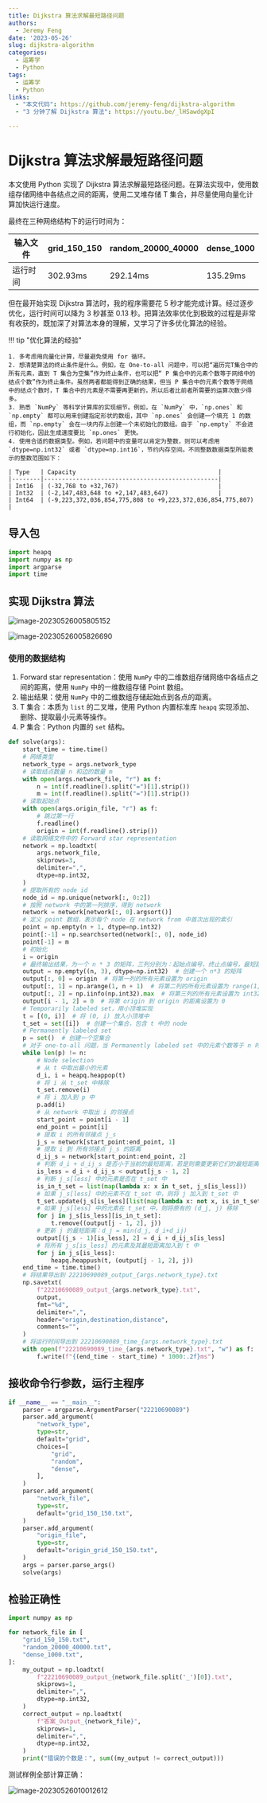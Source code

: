 ```yaml
---
title: Dijkstra 算法求解最短路径问题
authors: 
  - Jeremy Feng
date: '2023-05-26'
slug: dijkstra-algorithm
categories:
  - 运筹学
  - Python
tags:
  - 运筹学
  - Python
links:
  - "本文代码": https://github.com/jeremy-feng/dijkstra-algorithm
  - "3 分钟了解 Dijkstra 算法": https://youtu.be/_lHSawdgXpI

---
```


# Dijkstra 算法求解最短路径问题

本文使用 Python 实现了 Dijkstra 算法求解最短路径问题。在算法实现中，使用数组存储网络中各结点之间的距离，使用二叉堆存储 T 集合，并尽量使用向量化计算加快运行速度。

最终在三种网络结构下的运行时间为：

| 输入文件 | grid_150_150 | random_20000_40000 | dense_1000 |
| -------- | ------------ | ------------------ | ---------- |
| 运行时间 | 302.93ms     | 292.14ms           | 135.29ms   |

但在最开始实现 Dijkstra 算法时，我的程序需要花 5 秒才能完成计算。经过逐步优化，运行时间可以降为 3 秒甚至 0.13 秒。把算法效率优化到极致的过程是非常有收获的，既加深了对算法本身的理解，又学习了许多优化算法的经验。

!!! tip "优化算法的经验"

	1. 多考虑用向量化计算，尽量避免使用 for 循环。
	2. 想清楚算法的终止条件是什么。例如，在 One-to-all 问题中，可以把“遍历完T集合中的所有元素，直到 T 集合为空集”作为终止条件，也可以把“ P 集合中的元素个数等于网络中的结点个数”作为终止条件。虽然两者都能得到正确的结果，但当 P 集合中的元素个数等于网络中的结点个数时，T 集合中的元素是不需要再更新的，所以后者比前者所需要的运算次数少得多。
	3. 熟悉 `NumPy` 等科学计算库的实现细节。例如，在 `NumPy` 中，`np.ones` 和 `np.empty` 都可以用来创建指定形状的数组，其中 `np.ones` 会创建一个填充 1 的数组，而 `np.empty` 会在一块内存上创建一个未初始化的数组。由于 `np.empty` 不会进行初始化，因此生成速度要比 `np.ones` 更快。
	4. 使用合适的数据类型。例如，若问题中的变量可以肯定为整数，则可以考虑用 `dtype=np.int32` 或者 `dtype=np.int16`，节约内存空间。不同整数数据类型所能表示的整数范围如下：
	
	| Type   | Capacity                                        |
	|--------|-------------------------------------------------|
	| Int16  | (-32,768 to +32,767)                            |
	| Int32  | (-2,147,483,648 to +2,147,483,647)              |
	| Int64  | (-9,223,372,036,854,775,808 to +9,223,372,036,854,775,807) |

<!-- more -->

## 导入包

```python
import heapq
import numpy as np
import argparse
import time
```

## 实现 Dijkstra 算法

![image-20230526005805152](README-image/image-20230526005805152.png)

![image-20230526005826690](README-image/image-20230526005826690.png)

### 使用的数据结构

1. Forward star representation：使用 `NumPy` 中的二维数组存储网络中各结点之间的距离，使用 `NumPy` 中的一维数组存储 Point 数组。
2. 输出结果：使用 `NumPy` 中的二维数组存储起始点到各点的距离。
3. T 集合：本质为 `list` 的二叉堆，使用 Python 内置标准库 `heapq` 实现添加、删除、提取最小元素等操作。
4. P 集合：Python 内置的 `set` 结构。

```python
def solve(args):
    start_time = time.time()
    # 网络类型
    network_type = args.network_type
    # 读取结点数量 n 和边的数量 m
    with open(args.network_file, "r") as f:
        n = int(f.readline().split("=")[1].strip())
        m = int(f.readline().split("=")[1].strip())
    # 读取起始点
    with open(args.origin_file, "r") as f:
        # 跳过第一行
        f.readline()
        origin = int(f.readline().strip())
    # 读取网络文件中的 Forward star representation
    network = np.loadtxt(
        args.network_file,
        skiprows=3,
        delimiter=",",
        dtype=np.int32,
    )
    # 提取所有的 node id
    node_id = np.unique(network[:, 0:2])
    # 按照 network 中的第一列排序，得到 network
    network = network[network[:, 0].argsort()]
    # 定义 point 数组，表示每个 node 在 network from 中首次出现的索引
    point = np.empty(n + 1, dtype=np.int32)
    point[:-1] = np.searchsorted(network[:, 0], node_id)
    point[-1] = m
    # 初始化
    i = origin
    # 最终输出结果，为一个 n * 3 的矩阵，三列分别为：起始点编号，终止点编号，最短路径
    output = np.empty((n, 3), dtype=np.int32)  # 创建一个 n*3 的矩阵
    output[:, 0] = origin  # 将第一列的所有元素设置为 origin
    output[:, 1] = np.arange(1, n + 1)  # 将第二列的所有元素设置为 range(1, n+1)
    output[:, 2] = np.iinfo(np.int32).max  # 将第三列的所有元素设置为 int32 的最大值
    output[i - 1, 2] = 0  # 将第 origin 到 origin 的距离设置为 0
    # Temporarily labeled set，用小顶堆实现
    t = [(0, i)]  # 将 (0, i) 放入小顶堆中
    t_set = set([i])  # 创建一个集合，包含 t 中的 node
    # Permanently labeled set
    p = set()  # 创建一个空集合
    # 对于 one-to-all 问题，当 Permanently labeled set 中的元素个数等于 n 时，结束循环
    while len(p) != n:
        # Node selection
        # 从 t 中取出最小的元素
        d_i, i = heapq.heappop(t)
        # 将 i 从 t_set 中移除
        t_set.remove(i)
        # 将 i 加入到 p 中
        p.add(i)
        # 从 network 中取出 i 的邻接点
        start_point = point[i - 1]
        end_point = point[i]
        # 提取 i 的所有邻接点 j_s
        j_s = network[start_point:end_point, 1]
        # 提取 i 到 所有邻接点 j_s 的距离
        d_ij_s = network[start_point:end_point, 2]
        # 判断 d_i + d_ij_s 是否小于当前的最短距离，若是则需要更新它们的最短距离
        is_less = d_i + d_ij_s < output[j_s - 1, 2]
        # 判断 j_s[less] 中的元素是否在 t_set 中
        is_in_t_set = list(map(lambda x: x in t_set, j_s[is_less]))
        # 如果 j_s[less] 中的元素不在 t_set 中，则将 j 加入到 t_set 中
        t_set.update(j_s[is_less][list(map(lambda x: not x, is_in_t_set))])
        # 如果 j_s[less] 中的元素在 t_set 中，则将原有的 (d_j, j) 移除
        for j in j_s[is_less][is_in_t_set]:
            t.remove((output[j - 1, 2], j))
        # 更新 j 的最短距离：d_j = min(d_j, d_i+d_ij)
        output[(j_s - 1)[is_less], 2] = d_i + d_ij_s[is_less]
        # 将所有 j_s[is_less] 的元素及其最短距离加入到 t 中
        for j in j_s[is_less]:
            heapq.heappush(t, (output[j - 1, 2], j))
    end_time = time.time()
    # 将结果导出到 22210690089_output_{args.network_type}.txt
    np.savetxt(
        f"22210690089_output_{args.network_type}.txt",
        output,
        fmt="%d",
        delimiter=",",
        header="origin,destination,distance",
        comments="",
    )
    # 将运行时间导出到 22210690089_time_{args.network_type}.txt
    with open(f"22210690089_time_{args.network_type}.txt", "w") as f:
        f.write(f"{(end_time - start_time) * 1000:.2f}ms")
```

## 接收命令行参数，运行主程序

```python
if __name__ == "__main__":
    parser = argparse.ArgumentParser("22210690089")
    parser.add_argument(
        "network_type",
        type=str,
        default="grid",
        choices=[
            "grid",
            "random",
            "dense",
        ],
    )
    parser.add_argument(
        "network_file",
        type=str,
        default="grid_150_150.txt",
    )
    parser.add_argument(
        "origin_file",
        type=str,
        default="origin_grid_150_150.txt",
    )
    args = parser.parse_args()
    solve(args)
```

## 检验正确性

```python
import numpy as np

for network_file in [
    "grid_150_150.txt",
    "random_20000_40000.txt",
    "dense_1000.txt",
]:
    my_output = np.loadtxt(
        f"22210690089_output_{network_file.split('_')[0]}.txt",
        skiprows=1,
        delimiter=",",
        dtype=np.int32,
    )
    correct_output = np.loadtxt(
        f"答案_Output_{network_file}",
        skiprows=1,
        delimiter=",",
        dtype=np.int32,
    )
    print("错误的个数是：", sum((my_output != correct_output)))
```

测试样例全部计算正确：

![image-20230526010012612](README-image/image-20230526010012612.png)
